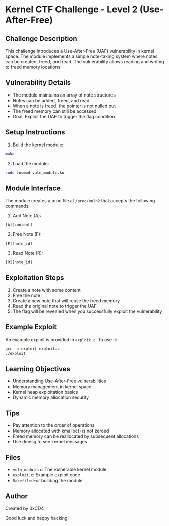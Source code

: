 # Kernel CTF Challenge - Level 2 (Use-After-Free)

## Challenge Description
This challenge introduces a Use-After-Free (UAF) vulnerability in kernel space. The module implements a simple note-taking system where notes can be created, freed, and read. The vulnerability allows reading and writing to freed memory locations.

## Vulnerability Details
- The module maintains an array of note structures
- Notes can be added, freed, and read
- When a note is freed, the pointer is not nulled out
- The freed memory can still be accessed
- Goal: Exploit the UAF to trigger the flag condition

## Setup Instructions
1. Build the kernel module:
```bash
make
```

2. Load the module:
```bash
sudo insmod vuln_module.ko
```

## Module Interface
The module creates a proc file at `/proc/vuln2` that accepts the following commands:

1. Add Note (A):
```
[A][content]
```

2. Free Note (F):
```
[F][note_id]
```

3. Read Note (R):
```
[R][note_id]
```

## Exploitation Steps
1. Create a note with some content
2. Free the note
3. Create a new note that will reuse the freed memory
4. Read the original note to trigger the UAF
5. The flag will be revealed when you successfully exploit the vulnerability

## Example Exploit
An example exploit is provided in `exploit.c`. To use it:
```bash
gcc -o exploit exploit.c
./exploit
```

## Learning Objectives
- Understanding Use-After-Free vulnerabilities
- Memory management in kernel space
- Kernel heap exploitation basics
- Dynamic memory allocation security

## Tips
- Pay attention to the order of operations
- Memory allocated with kmalloc() is not zeroed
- Freed memory can be reallocated by subsequent allocations
- Use dmesg to see kernel messages

## Files
- `vuln_module.c`: The vulnerable kernel module
- `exploit.c`: Example exploit code
- `Makefile`: For building the module

## Author
Created by 0xCD4

Good luck and happy hacking!
